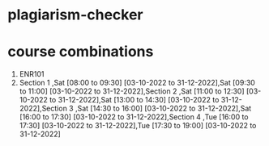 # plagiarism-checker

# course combinations

1. ENR101
2. Section 1 ,Sat [08:00 to 09:30]
   [03-10-2022 to 31-12-2022],Sat [09:30 to 11:00]
   [03-10-2022 to 31-12-2022],Section 2 ,Sat [11:00 to 12:30]
   [03-10-2022 to 31-12-2022],Sat [13:00 to 14:30]
   [03-10-2022 to 31-12-2022],Section 3 ,Sat [14:30 to 16:00]
   [03-10-2022 to 31-12-2022],Sat [16:00 to 17:30]
   [03-10-2022 to 31-12-2022],Section 4 ,Tue [16:00 to 17:30]
   [03-10-2022 to 31-12-2022],Tue [17:30 to 19:00]
   [03-10-2022 to 31-12-2022]
